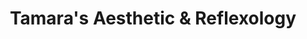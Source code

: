 ---
title: "Tamara's Aesthetic & Reflexology"
url: /guelph/tamaras-aesthetic-and-reflexology/
shop: beauty
---